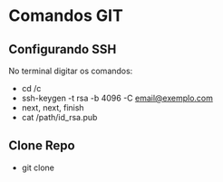 # Comandos GIT

## Configurando SSH

No terminal digitar os comandos:

- cd /c
- ssh-keygen -t rsa -b 4096 -C email@exemplo.com
- next, next, finish
- cat /path/id_rsa.pub

## Clone  Repo
- git clone <path-repo>




